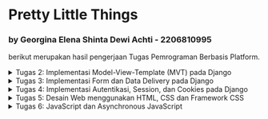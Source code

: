 # Pretty Little Things 
### by Georgina Elena Shinta Dewi Achti - 2206810995
berikut merupakan hasil pengerjaan Tugas Pemrograman Berbasis Platform.

<details>
<summary>Tugas 2: Implementasi Model-View-Template (MVT) pada Django</summary>

# TUGAS 2📕
Projek ini dibuat dengan tujuan memenuhi Tugas 2 Pemrograman Berbasis Platform. Link app dapat di akses [di sini](https://prettylittlethings-co.adaptable.app).

Saya akan menjelaskan beberapa poin-poin berikut:
1. Implementasi dalam proses pembuatan proyek Django: **PrettyLittleThings-Co**
2. Bagan request client ke web aplikasi berbasis Django beserta responnya
3. Alasan penggunaan Virtual Environment
4. Penjelasan terkait MVC, MVT, MVVM serta perbedaan dari ketiganya

## Implementasi dalam proses pembuatan proyek Django: PrettyLittleThings-Co
<details>
<summary>Pembuatan Projek Django</summary> 
Membuat suatu repository baru di GitHub dengan nama "PrettyLittleThings-Co" lalu diclone di local. Kemudian saya membuat file `requirements.txt` pada folder direktori local saya dan menuliskan requirements yang diperlukan dari tutorial, yaitu:

```
django
gunicorn
whitenoise
psycopg2-binary
requests
urllib3
```

Setelah itu, saya lanjut untuk mendownload dengan menjalankan command:
1. `python3 -m venv env ` -> untuk membuat virtual environment
2. `source env/bin/activate` -> mengaktifasi virtual environment
3. `pip3 install -r requirements.txt` -> menginstall module Django di virtual environment.
4. `django-admin startproject inventory_co .` -> membuat proyek Django

Pada poin terakhir, command tersebut nantinya akan berisi file-file pendukung proyek.

Setelah itu saya menguji deploy di localhost dengan melakukan command`./manage.py runserver` lalu klik `http://localhost:8000`. Jika terlihat ada roket dengan tulisan succesful, maka deploy berhasil🤩
</details>
<details>
<summary>Membuat dan Menjalankan Aplikasi</summary> 
Selanjutnya, saya mengubah `ALLOWED_HOSTS` di file `settings.py` dengan menambahkan `"*"` agar proyek ini bisa dijalankan di domain apapun:

```
ALLOWED_HOSTS = ["*"]
```

jalankan command:

```
python3 manage.py startapp main
```

sehingga terbentuk folder `main` di root repository. Tambahkan nama aplikasi di folder `inventory_co` di file `settings.py` pada bagian `INSTALLED_APPS`, seperti berikut:

```
INSTALLED_APPS = [
    ...,
    'main',
    ...
]
```
</details>
<details>
<summary>Membuat Model Aplikasi Main</summary> 
Saya melakukan modifikasi pada file `models.py` di folder `main` dengan menambahkan kode;

```
class Item(models.Model):
    name = models.CharField(max_length=255)
    amount = models.IntegerField()
    description = models.TextField()
```

Kemudian, agar Django dapat menyesuaikan struktur basis data dengan model yang baru dibuat, lakukan migrate dengan menjalankan command:

```
python3 manage.py makemigrations
python3 manage.py migrate
```

Maka, model pada aplikasi dan basis data telah sesuai dengan yang kita inginkan.
</details>
<details>
<summary>Membuat Fungsi main.html dan views.py</summary>
Saya membuat direktori baru bernama `templates` di dalam direktori aplikasi main. Di dalam direktori `templates`, saya membuat berkas baru bernama `main.html` dengan isi:

```
<!DOCTYPE html>
<html lang="en">
<head>
    <meta charset="UTF-8">
    <meta name="viewport" content="width=device-width, initial-scale=1.0">
    <title>Hi! It's Pretty Little Things Here~</title>
</head>
<body>
    <h1>{{judul}}</h1>

    <h5>Seller name: </h5>
    <p>{{ name }}<p>

    <h5>The Items: </h5>
    <p>{{ item }}<p>

    <h5>Price: </h5>
    <p>{{ price }}<p>

    <h5>Address: </h5>
    <p>{{ adress }}<p>

</body>
</html>
```

Kemudian pada file `views.py` pada aplikasi `main` saya menambahkan impor:

```
from django.shortcuts import render
```

serta menambahkan fungsi `show_main` sebagai berikut:

```
def show_main(request):
    context = {
        'judul': 'Hi! It is Pretty Little Things Here~',
        'name': 'Elena',
        'item': 'DIY Bracellet',
        'amount': '10',
        'price': ' Rp10.000,-',
        'adress': 'Jl. Yu'
    }

    return render(request, "main.html", context)
```

</details>
<details>
<summary>Melakukan Routing</summary> 
Proses routing dilakukan melalui file `urls.py` pada folder main dengan mengisi dengan kode berikut:

```
from django.urls import path
from main.views import show_main

app_name = 'main'

urlpatterns = [
    path('', show_main, name='show_main'),
]
```

Function `show_main` bertujuan untuk menampilkan aplikasi dengan mengakses `main.views`. Lalu, lakukan proses routing pada file `urls.py` di direktori `inventory_co` dan isi dengan kode:

```
from django.contrib import admin
from django.urls import path, include

urlpatterns = [
    path('admin/', admin.site.urls),
    path('main/', include('main.urls'))
]
```

</details>
<details>
<summary>Melakukan Deployment</summary>
Cek kembali aplikasi sebelum melakukan deployment dengan menjalankan command:

```
python3 manage.py runserver
```

lalu masuk ke server `http://localhost:8000/main/`

Jika aplikasi dapat berjalan dengan baik, lanjutkan dengan melakukan add, commit, dan push ke dalam repository:

```
git add .
git commit -m "the main app"
git push -u origin master
```

Terakhir, saya melakukan deploy di Adaptable. Dimulai dengan  menggunakan Python App Template dengan menklik `+NEW APP`, lalu connect dengan repositori pilihan, kemudian memilih `Python App Template`, kemudian pilih opsi `PostgreSQL`. Kalian diminta untuk mengecek python version kalian dengan command:

```
python3 --version
```

Setelah itu, isi bagian command dengan:

```
python manage.py migrate && gunicorn PrettyLittleThings-Co.wsgi
```

Tunggu aplikasi hingga proses deploy selesai.
</details>


## Bagan request client ke web aplikasi berbasis Django beserta responnya
![](https://i.imgur.com/ltmg32e.png)
Terdapat komponen `client`, `urls.py`, `views.py`, `models.py`, serta berkas html `main.html` yang menjadi bagian dari berjalannya sistem. Sistem dimulai dengan **request** yang dikirimkan oleh `client` ke `urls.py` untuk mengolah file request yang kemudian dilanjutkan ke `views.py`. Pada `views.py` memproses data, mengambil data dari database, kemudian lanjut ke `models.py` dan merender berkas `main.html`. Setelah template data berhasil dirender, halaman akan dikembalikan sebagai HTTP Response kepada client.


## Alasan penggunaan Virtual Environment
Pada Django, virtual environment memiliki banyak manfaat yang digunakan dalam pengembangan Python bagi para pengguna. Manfaat berupa:

- **Isolasi Dependensi.**
    Dapat memungkinkan kita untuk menciptakan lingkungan pengembangan terisolasi di mana setiap proyek memiliki dependensi Python yang independen sehingga dapat menghindari konflik antara versi paket yang berbeda di berbagai proyek. Dalam virtual environment, kita dapat mengelola data secara terpisah untuk setiap proyek, membuat manajemen dependensi lebih mudah, dan mengurangi risiko masalah kompatibilitas.

- **Reproducible Environment.**
    Dapat membuat environment pengembangan yang dapat direplikasi dengan mudah di mesin lain atau oleh rekan tim. Hal ini dapat memastikan bahwa suatu proyek mampu dijalankan dengan benar di berbagai environment.

- **Keamanan dan Stabilitas.**
    Dapat melindungi sistem operasi dari perubahan tak terduga yang dapat disebabkan oleh proyek Python yang tidak terkendali. Hal ini dapat menjaga stabilitas dari environment proyek yang sedang kita jalankan.

Tanpa virtual environment, kita tetap dapat membuat aplikasi web berbasis Django. Namun, sangat tidak disarankan karena tanpa virtual environment, terdapat beberapa risiko serta potensi masalah yang dapat terjadi, seperti:

- **Konflik Dependensi.**
    Proyek Django yang berbeda mungkin memerlukan versi yang berbeda dari paket Python atau library tertentu sehingga proyek-proyek tersebut dapat saling mempengaruhi dan menimbulkan konflik dependensi.

- **Kesulitan Manajemen Dependensi.**
    Manajemen dependensi proyek akan menjadi lebih sulit karena kita harus memantau dan mengelola semua dependensi global di tingkat sistem.

- **Kurangnya Reproducibility.**
    Sulit memastikan bahwa proyek dapat dijalankan dengan benar di environment pengembangan yang berbeda sehingga menimbulkan kemungkinan masalah ketika kita ingin berbagi proyek atau mengerjakannya di tempat lain.


## Penjelasan terkait MVC, MVT, MVVM serta perbedaan dari ketiganya
MVC, MVT, dan MVVM adalah tiga arsitektur desain yang digunakan dalam pengembangan perangkat lunak, terutama dalam pengembangan aplikasi web. 

### MVC (Model-View-Controller):
1. **Model** -> mengelola data dan berisi logika untuk pemrosesan data.

2. **View** -> tampilan dan presentasi data kepada pengguna untuk menampilkan informasi.

3. **Controller** -> mengontrol alur aplikasi dan mengatur interaksi antara Model dan View.

### MVT (Model-View-Template):

1. **Model** -> mengelola data dan berisi logika untuk pemrosesan data.

2. **View** -> tampilan dan presentasi data kepada pengguna untuk menampilkan informasi.

3. **Template** -> mengontrol tampilan secara langsung dan memungkinkan pengembang untuk memisahkan logika presentasi dari tampilan.

## MVVM (Model-View-ViewModel):

1. **Model** -> mengelola data dan berisi logika untuk pemrosesan data.

2. **View** -> tampilan dan presentasi data kepada pengguna untuk menampilkan informasi.

3. **ViewModel** -> mengubah data Model ke format yang dapat ditampilkan oleh View.

Terdapat beberapa perdebaan dari MVC, MVT, dan MVVM. MVC lebih mengarah ke pemisahan peran antara Model, View, dan Controller, tetapi sering kali tugas Controller menjadi kompleks dalam aplikasi yang besar. MVT menggunakan Template untuk mengelola tampilan, yang memungkinkan pemisahan logika presentasi dari tampilan. Terakhir, MVVM lebih mengarah ke pemisahan data dan tampilan dimana ViewModel bertanggung jawab untuk memformat data dari Model agar sesuai dengan tampilan View, sehingga tampilan tidak perlu memiliki logika pemformatan data. Mereka memiliki konsep yang mirip dalam pemisahan tanggung jawab dalam pengembangan perangkat lunak, tetapi memiliki perbedaan dalam implementasi dan penekanannya pada pemisahan tugas.
</details>

<details>
<summary>Tugas 3: Implementasi Form dan Data Delivery pada Django</summary>

# TUGAS 3📗
Projek ini dibuat dengan tujuan memenuhi Tugas 3 Pemrograman Berbasis Platform.

Saya akan menjelaskan beberapa poin-poin berikut:
1. Perbedaan antara form POST dan form GET dalam Django
2. Perbedaan utama antara XML, JSON, dan HTML dalam konteks pengiriman data?
3. Alasan mengapa JSON sering digunakan dalam pertukaran data antara aplikasi web modern
4. Penjelasan cara saya mengimplementasikan lanjutan proses pembuatan proyek **PrettyLittleThings-Co**

## form `POST` vs form `GET` in Django

`Form` adalah elemen HTML yang digunakan untuk mengumpulkan data dari pengguna, seperti input teks, tombol radio, atau checkbox yang memungkinkan pengguna untuk mengirim data ke _web server_ untuk diproses.

| Perbedaan | Post | Get |
| ------- | ------- | ------- |
| Pengiriman Data | Mengirim data sebagai bagian dari permintaan HTTP dan bersifat tersembunyi  | Mengirim data melalui query string dalam URL |
| Keamanan | Lebih aman karena data tidak terlihat di URL | data ditampilkan secara terbuka dalam URL |
| Penggunaan | Membuat, memperbarui, atau menghapus data sehingga cocok untuk mengirim data sensitif | Melakukan pencarian atau menampilkan data sehingga cocok untuk permintaan yang hanya mengambil data dari server tanpa mengubahnya|
| Kapasitas Data | Dapat mengirim jumlah data yang lebih besar karena data disimpan di tubuh permintaan | Dibatasi oleh panjang URL sehingga kurang cocok untuk data yang besar |

## `XML` vs `JSON` vs `HTML` dalam Pengiriman Data
| Perbedaan | XML | JSON | HTML |
| --------- | --- | ---- | ---- |
| Singkatan | eXtensible Markup Language | JavaScript Object Notation | HyperText Markup Language |
| Tujuan |  dirancang terutama untuk menyimpan, mengirimkan, dan mengatur data | merepresentasikan data dengan format sederhana yang mudah dibaca mesin dan manusia dengan menyajikan pasangan key-value di dalam suatu array | mendefinisikan tata letak, konten, serta visual halaman web yang mencakup elemen seperti judul, paragraf, daftar, tautan, dan komponen multimedia |
| Penggunaan | Digunakan dalam pertukaran data antara sistem yang berbeda dan perlu menggambarkan data yang kompleks dan terstruktur dengan baik | Digunakan dalam pengembangan aplikasi web karena mudah dibaca oleh manusia dan mudah digunakan oleh bahasa pemrograman modern | Digunakan untuk menampilkan konten web sehingga dapat diakses oleh browser web |


## `JSON` sering digunakan dalam Pertukaran Data antara App Web Modern?!
Seperti yang telah dibahas sebelumnnya, `JSON` (JavaScript Object Notation) merupakan format Bahasa-Independen yang berasal dari JavaScript yang dapat dibaca dan ditulis oleh manusia. Terdapat beberapa kegunaan dari `JSON`, yaitu:
- **Transfer data dengan mudah.**
Menyimpan semua data dalam array sehingga transfer data menjadi lebih mudah. Itu sebabnya `JSON` sangat baik untuk berbagi data dengan ukuran berapa pun, termasuk audio, video, dan lain-lain.
- **Ringan dan Mudah dibaca.** 
Sintaksnya sangat kecil, mudah, dan ringan sehingga menjadi alasan mengeksekusi dan merespons dengan cara yang lebih cepat.
- **Dukungan Bahasa Pemrograman.** 
`JSON` didukung oleh hampir semua bahasa pemrograman, sehingga memungkinkan interoperabilitas yang baik antara berbagai teknologi dan aplikasi. `JSON` memiliki jangkauan luas untuk dukungan browser kompatibilitas dengan sistem operasi sehingga tidak memerlukan banyak usaha untuk membuat semuanya kompatibel dengan browser.
- **Dukungan untuk Nested Data.** 
`JSON` mendukung data berjenjang (nested) yang memungkinkan representasi data yang kompleks dan terstruktur dengan mudah. Hal ini berguna dalam situasi di mana data memiliki hubungan hierarkis. 

# Implementasi Data
_notes: terdapat perubahan nama variabel/objek dari Tugas 2, yaitu `Item` menjadi `Product` di Tugas 3._
<details>
<summary>Membuat Input Form</summary>

Kita perlu membuat form untuk mendapatkan data baru yang ingin ditampilkan. Sebelum itu, saya membuat direktori baru pada **root** dengan nama `templates` yang di dalamnya terdapat file `base.html` yang berisi:

```
{% load static %}
<!DOCTYPE html>
<html lang="en">
    <head>
        <meta charset="UTF-8" />
        <meta
            name="viewport"
            content="width=device-width, initial-scale=1.0"
        />
        {% block meta %}
        {% endblock meta %}
    </head>

    <body>
        {% block content %}
        {% endblock content %}
    </body>
</html>
```
Saya melakukan konfigurasi pada `settings.py` di direktori `inventory_co` agar `base.html` terdeteksi sebagai template dengan menambahkan:

```
...
TEMPLATES = [
    {
        'BACKEND': 'django.template.backends.django.DjangoTemplates',
        'DIRS': [BASE_DIR / 'templates'], # kode ini
        'APP_DIRS': True,
        ...
    }
]
...
```

Kemudian, saya mengubah `main.html` pada direktori `main/templates` terlebih dahulu agar dapat menggunakan `base.html` sebagai template dasarnya dengan kode:

```
{% extends 'base.html' %}

{% block content %}
    <h1>{{judul}}</h1>

    <h5>Seller name: </h5>
    <p>{{ name }}<p>

    <h5>The Items: </h5>
    <p>{{ item }}<p>

    <h5>Price: </h5>
    <p>{{ price }}<p>

    <h5>Address: </h5>
    <p>{{ adress }}<p>

{% endblock content %}
```

Selanjutnya, saya sudah dapat fokus untuk membuat input form. Saya membuat berkas `forms.py` pada direktori `main` kemudian mengisi file dengan:

```
from django.forms import ModelForm
from main.models import Product

class ProductForm(ModelForm):
    class Meta:
        model = Product
        fields = ["name", "price", "description"]

```

Selanjutnya, saya mengubah fungsi `show_main` dan menambahkan fungsi `create_product` pada file `views.py` dalam direktori `main` dengan kode berikut:

```
def show_main(request):
    products = Product.objects.all()

    context = {
        'judul': 'Hi! It is Pretty Little Things Here~',
        'name': 'Elena',
        'item': 'DIY Bracellet',
        'amount': '10',
        'price': ' Rp10.000,-',
        'adress': 'Jl. Yu',
        'products': products
    }

    return render(request, "main.html", context)

def create_product(request):
    form = ProductForm(request.POST or None)

    if form.is_valid() and request.method == "POST":
        form.save()
        return HttpResponseRedirect(reverse('main:show_main'))

    context = {'form': form}
    return render(request, "create_product.html", context)

```
Fungsi `create_product` menangani input baru dari form yang akan membuat sebuah objek **ProductForm** berdasarkan data yang diterima dari `request.POST` (data yang dikirimkan melalui form). Lalu, diperiksa kembali apakah form tersebut valid dengan menggunakan `form.is_valid()` dan apabila valid dan metode request adalah POST, data produk baru akan disimpan ke database melalui `form.save()`, kemudian pengguna akan diarahkan kembali ke halaman utama dengan **HttpResponseRedirect**.

Berikutnya, saya membuat file `create_product.html` pada direktori `main` yang berisi:
```
{% extends 'base.html' %} 

{% block content %}
<h1>Add New Product</h1>

<form method="POST">
    {% csrf_token %}
    <table>
        {{ form.as_table }}
        <tr>
            <td></td>
            <td>
                <input type="submit" value="Add Product"/> # tombol
            </td>
        </tr>
    </table>
</form>

{% endblock %}
```
yang akan menampilkan halaman form untuk menambah item baru. File ini mencakup form dengan token CSRF, bidang-bidang form, dan tombol "Add Product" yang mengirimkan data form ke view create_product.

Kemudian pada `main.html` di direktori `main`, saya menambahkan kode:

```
...
<table>
    <tr>
        <th>Name</th>
        <th>Price</th>
        <th>Description</th>
        <th>Date Added</th>
    </tr>

    {% comment %} Berikut cara memperlihatkan data produk di bawah baris ini {% endcomment %}

    {% for product in products %}
        <tr>
            <td>{{product.name}}</td>
            <td>{{product.price}}</td>
            <td>{{product.description}}</td>
            <td>{{product.date_added}}</td>
        </tr>
    {% endfor %}
</table>

<br />

<a href="{% url 'main:create_product' %}"> # tombol
    <button>
        Add New Product
    </button>
</a>

{% endblock content %}
```
untuk menampilkan data produk yang diterima dari view `show_main` dalam bentuk tabel, serta tombol yang akan mengarahkan user pada halaman form penambahan product.


</details>

<details>
<summary>Menambahkan Fungsi pada Views</summary>

Saya menambahkan 5 fungsi views untuk melihat objek yang sudah ditambahkan dalam format `HTML`, `XML`, `JSON`, `XML` by **ID**, dan `JSON` by **ID**. Untuk format `XML` dan `JSON`, saya akan menambahkan import **HttpResponse** dan **serializers** pada `views.py`di folder `main`.

Format `HTML`:
```
def show_main(request):
    products = Product.objects.all()

    context = {
        'judul': 'Hi! It is Pretty Little Things Here~',
        'name': 'Elena',
        'item': 'DIY Bracellet',
        'amount': '10',
        'price': ' Rp10.000,-',
        'adress': 'Jl. Yu',
        'products': products
    }

    return render(request, "main.html", context)
```
`products = Product.objects.all()` mengambil semua objek Product dari database dengan Product.objects.all() dan menyimpannya dalam variabel product. Data item kemudian disertakan dalam konteks dan akan ditampilkan dalam template HTML `main.html`.


Format `XML`:

```
def show_xml(request):
    data = Product.objects.all()
    return HttpResponse(serializers.serialize("xml", data), content_type="application/xml")
```

Format `JSON`:

``` 
def show_json(request):
    data = Product.objects.all()
    return HttpResponse(serializers.serialize("json", data), content_type="application/json")
```


Format `XML` by **ID**:

```
def show_xml_by_id(request, id):
    data = Product.objects.filter(pk=id)
    return HttpResponse(serializers.serialize("xml", data), content_type="application/xml")
```

Format `JSON` by **ID**:
``` 
def show_json_by_id(request, id):
    data = Product.objects.filter(pk=id)
    return HttpResponse(serializers.serialize("json", data), content_type="application/json")
```
</details>
<details>
<summary>Membuat Routing URL</summary>

Tambahkan kelima path **url** fungsi diatas ke dalam **urlpatterns** pada `urls.py` di folder `main`. Tidak lupa untuk meng-import-nya dari `views.py`.

``` 
from django.urls import path
from main.views import show_main, create_product, show_xml, show_json, show_xml_by_id, show_json_by_id 

app_name = 'main'

urlpatterns = [
    path('', show_main, name='show_main'),
    path('create-product', create_product, name='create_product'),
    path('xml/', show_xml, name='show_xml'), 
    path('json/', show_json, name='show_json'), 
    path('xml/<int:id>/', show_xml_by_id, name='show_xml_by_id'),
    path('json/<int:id>/', show_json_by_id, name='show_json_by_id'), 
]
```

Dengan begitu, input form sudah selesai dibuat dan siap digunakan. Jalankan command `python manage.py runserver` dan kunjungi http://localhost:8000.
</details>

<details>
<summary>Postman Screenshot</summary>

1. Screenshot `HTML`
![](https://i.imgur.com/BSpmURi.png)
![](https://i.imgur.com/XN5WnWL.png)

2. Screenshot `XML`
![](https://i.imgur.com/utbizIL.png)

3. Screenshot `XML` by **ID**
![](https://i.imgur.com/6qx8lbV.png)

4. Screenshot `JSON`
![](https://i.imgur.com/9LOAx1D.png)

5. Screenshot `JSON` by **ID**
![](https://i.imgur.com/h7u3xHo.png)

</details>
</details>

<details>
<summary> Tugas 4: Implementasi Autentikasi, Session, dan Cookies pada Django </summary>

# Tugas 4📙
Projek ini dibuat dengan tujuan memenuhi Tugas 4 Pemrograman Berbasis Platform.

Saya akan menjelaskan beberapa poin-poin berikut:

- Apa itu Django UserCreationForm, serta apa kelebihan dan kekurangannya
- Perbedaan antara autentikasi dan otorisasi dalam konteks Django, dan alasan mengapa keduanya penting
- Apa itu cookies dalam konteks aplikasi web, dan bagaimana Django menggunakan cookies untuk mengelola data sesi pengguna
- Apakah penggunaan cookies aman secara default dalam pengembangan web, atau apakah ada risiko potensial yang harus diwaspadai?
- Cara saya mengimplementasikan checklist di atas secara step-by-step.

## Django `UserCreationForm`🧐
 Django `UserCreationForm` adalah sebuah form Django yang digunakan untuk membuat user baru di dalam suatu web app. `UserCreationForm` umumnya memiliki 3 field, yaitu `username`, `password1`, dan `password2`. Field `password2` biasanya digunakan untuk mengonfirmasi password sebelumya.

| Kelebihan | Kekurangan |
| --------- | ---------- |
| mudah digunakan karena merupakan default form dari Django sehingga tidak perlu membuat model form lagi dan data pendaftar dapat langsung disimpan di database. | tidak customizable secara ekstensif karena memiliki tingkat kustomisasi yang terbatas sehingga membutuhkan model form dengan field tambahan atau logika validasi yang lebih kompleks sehingga untuk penambahan field lain dan perubahan tampilan harus dilakukan perubahan sendiri. |
| validasi otomatis yang mana data yang dimasukkan oleh pengguna, yaitu keunikan nama pengguna, kata sandi yang cukup kuat, dll akan melakukan validasi secara otomatis. | |
| secara langsung berintegrasi dengan Django's _authentication system_ yang membuat mudah untuk menambahkan sistem autentikasi ke dalam aplikasi Django. | |

## Autentikasi 🆚 Otorisasi dalam Konteks Django
**PERBEDAAN👐🏻**
- Autentikasi adalah proses verifikasi siapa user yang berusaha menggunakan akses yang melibatkan verifikasi nama pengguna (username) dan kata sandi (password) yang dimasukkan oleh pengguna sesuai dengan yang ada dalam database. 
- Otorisasi adalah proses verifikasi user yang telah diautentikasi apakah dapat mengakses suatu sistem sehingga proses ini memutuskan apa yang diperbolehkan atau tidak diperbolehkan untuk pengguna yang sudah terautentikasi. 

**Mengapa Keduanya Penting?**

Autentikasi penting untuk memastikan bahwa pengguna yang masuk adalah pengguna yang sah, sedangkan otorisasi penting untuk mengontrol hak akses pengguna dalam aplikasi. Dengan kombinasi autentikasi dan otorisasi, kita dapat memastikan bahwa pengguna hanya dapat mengakses bagian dari aplikasi yang sesuai dengan izin mereka untuk menjaga keamanan serta privasi data.

## Cookies dalam Konteks Aplikasi Web Django🍪✨
**Apa itu Cookies🤔💭?**

Cookies adalah penyimpanan data client yang disimpan oleh server web dan dikirim kembali ke server setiap kali permintaan dilakukan. Jadi, penyimpanan bersifat **sementara** karena data hanya tersimpan ketika pengguna sedang melakukan interaksi di dalam aplikasi web. Cookies mengandung informasi tertentu, seperti pengenal sesi atau preferensi pengguna, dan disimpan dalam penyimpanan lokal browser. 

**Cara Django Menggunakan Cookies untuk Mengelola Data Sesi Pengguna**

Cookies dikelola dengan struktur seperti **map** yang terdiri dari **key** dan **value** berupa user dan data yang disimpan. Untuk menjaga keamanan data, pada Django juga terdapat expiration date sehingga ketika pengguna sudah keluar dari aplikasi web, seluruh data pengguna juga akan dinonaktifkan. Umumnya, cookies digunakan untuk menyimpan informasi sementara seperti ID sesi, preferensi pengguna, atau informasi lain yang diperlukan untuk interaksi selama sesi pengguna.

## Keamanan Penggunaan Cookies dalam Pengembangan Web
Cookies disimpan pada browser client sehingga keamanan sebenarnya tergantung pada browser milik client. Selain itu, cookies juga dapat dilihat secara langsung oleh pengguna sehingga data yang disimpan tidak aman jika digunakan untuk menyimpan sesuatu yang sifatnya **private**.

Beberapa resiko potensial yang harus diwaspadai terhadap keamanan cookies adalah adanya Cookie Theft yaitu pencurian cookies karena mendapat akses ilegal ke cookies pengguna. Umumnya menyerang informasi pengguna yang bersifat private seperti ID, validation token, dan lain-lain sehingga sesi pengguna dapat diambil alih.

Beberapa risiko potensial yang terkait dengan penggunaan cookies, berupa:
- **Cross-Site Scripting (XSS)**. Terjadi ketika data yang disimpan dalam cookies tidak dihindari atau disaring dengan benar. Penyerang dapat memasukkan kode skrip berbahaya ke dalam cookies yang akan dieksekusi oleh browser pengguna saat cookies tersebut digunakan.
- **Session Hijacking**. Terjadi ketika cookies digunakan untuk mengelola sesi pengguna dan tidak dienkripsi dengan baik, ada risiko sesi pengguna yang dapat dicuri oleh penyerang dan penyerang masuk ke akun pengguna tanpa izin.
- **Man-in-the-Middle (MitM) Attacks**. Terjadi ketika koneksi antara pengguna dan server tidak aman (contoh, tanpa HTTPS) sehingga cookies dapat disadap oleh penyerang saat transit. 

## Implementasi Data💻
<details>
<summary>Implementasi fungsi Registrasi, Log in, dan Log out</summary>

Untuk mengimplementasikan fungsi registrasi, login, dan logout, pada subdirektori `main` di `views.py` saya menambahkan:
```
from django.shortcuts import redirect
from django.contrib.auth.forms import UserCreationForm
from django.contrib import messages  
from django.contrib.auth import authenticate, login
from django.contrib.auth import logout
from django.contrib.auth.decorators import login_required
```

Setelah mengimpor, saya juga mendefinisikan masing-masing functionnya, seperti:
- `register(request)` -> menghasilkan formulir registrasi secara otomatis dan menghasilkan akun pengguna ketika data di-submit dari form
```
def register(request):
    form = UserCreationForm()

    if request.method == "POST":
        form = UserCreationForm(request.POST)
        if form.is_valid():
            form.save()
            messages.success(request, 'Your account has been successfully created!')
            return redirect('main:login')
    context = {'form':form}
    return render(request, 'register.html', context)
```
- `login_user(request)` -> mengautentikasi pengguna yang ingin login.
```
def login_user(request):
    if request.method == 'POST':
        username = request.POST.get('username')
        password = request.POST.get('password')
        user = authenticate(request, username=username, password=password)
        if user is not None:
            login(request, user)
            response = HttpResponseRedirect(reverse("main:show_main")) 
            response.set_cookie('last_login', str(datetime.datetime.now())) #cookie
            return response
        else:
            messages.info(request, 'Sorry, incorrect username or password. Please try again.')
    context = {}
    return render(request, 'login.html', context)
```

- `logout_user(request)` -> melakukan mekanisme logout.
```
def logout_user(request):
    logout(request)
    response = HttpResponseRedirect(reverse('main:login'))
    response.delete_cookie('last_login') #cookie
    return response
```

Kemudian, pada subdirektori `main/templates` saya membuat file:
- `register.html` dengan kode:
```
{% extends 'base.html' %}

{% block meta %}
    <title>Register</title>
{% endblock meta %}

{% block content %}  

<div class = "login">
    
    <h1>Register</h1>  

        <form method="POST" >  
            {% csrf_token %}  
            <table>  
                {{ form.as_table }}  
                <tr>  
                    <td></td>
                    <td><input type="submit" name="submit" value="Daftar"/></td>  
                </tr>  
            </table>  
        </form>

    {% if messages %}  
        <ul>   
            {% for message in messages %}  
                <li>{{ message }}</li>  
                {% endfor %}  
        </ul>   
    {% endif %}

</div>  

{% endblock content %}
```
- `login.html` dengan kode:
```
{% extends 'base.html' %}

{% block meta %}
    <title>Login</title>
{% endblock meta %}

{% block content %}

<div class = "login">

    <h1>Login</h1>

    <form method="POST" action="">
        {% csrf_token %}
        <table>
            <tr>
                <td>Username: </td>
                <td><input type="text" name="username" placeholder="Username" class="form-control"></td>
            </tr>
                    
            <tr>
                <td>Password: </td>
                <td><input type="password" name="password" placeholder="Password" class="form-control"></td>
            </tr>

            <tr>
                <td></td>
                <td><input class="btn login_btn" type="submit" value="Login"></td>
            </tr>
        </table>
    </form>

    {% if messages %}
        <ul>
            {% for message in messages %}
                <li>{{ message }}</li>
            {% endfor %}
        </ul>
    {% endif %}     
        
    Don't have an account yet? <a href="{% url 'main:register' %}">Register Now</a>

</div>

{% endblock content %}
```

Kemudian, pada subdirektori `main` di `views.py` saya mengimport `from django.contrib.auth.decorators import login_required` dan  mengatur bagian `login_required` pada bagian atas `show_main`:
```
@login_required(login_url='/login')
def show_main(request):
...
```

Lalu, saya menyambungkannya ke file urls.py untuk setiap path register, login, dan logout, seperti berikut:
- import:
```
from main.views import register 
from main.views import login_user
from main.views import logout_user
```
- di dalam `urlpatterns`
```
    ...
    path('register/', register, name='register'),
    path('login/', login_user, name='login'),
    path('logout/', logout_user, name='logout'),
    ...
```

</details>
<details>
<summary>Membuat dua akun pengguna dengan masing-masing tiga dummy data </summary>

Saya melakukan uji coba dengan menjalankan program pada http://localhost:8000/ dan memanfaatkan fungsi register untuk mendaftarkan 2 akun baru, yaitu `georginaelena` dan `georginaelena_2`. Kemudian, untuk masing-masing akun yang telah dibuat, saya menerapkan fungsi login, menambahkan masing-masing 3 dummy data, dan menerapkan fungsi logout. Berikut tampilan website pada kedua akun:
- user: `georginaelena`
![](https://i.imgur.com/jasrAtb.png)

- user: `georginaelena_2`
![](https://i.imgur.com/z77W0VM.png)

</details>
<details>
<summary>Menghubungkan model Product dengan User</summary>

Dalam menghubungkan model Product dengan User, pertama-tama  pada `models.py` dalam subdirektori `main`, saya mengimpor:
```
...
from django.contrib.auth.models
...
```
untuk mengimport User ke dalam `models.py`. Setelah itu, pada Product saya tambahkan:
```
class Product(models.Model):
    user = models.ForeignKey(User, on_delete=models.CASCADE)
    ...
```
Simpan semua perubahan, dan lakukan migrasi model dengan `python manage.py makemigrations` dan ` python manage.py migrate`.
Lalu, mengubah kode di views.py untuk create_item dan show_main sebagai berikut:
```
@login_required(login_url='/login')
def show_main(request):
    products = Product.objects.filter(user=request.user) #menambahkan ini

    context = {
        'judul': 'Hi! It is Pretty Little Things Here~',
        'name': request.user.username, #menambahkan ini
        'item': 'DIY Bracellet',
        'amount': '10',
        'price': ' Rp10.000,-',
        'adress': 'Jl. Yu',
        'products': products,
        'last_login': request.COOKIES['last_login'], #cookie
    }

    return render(request, "main.html", context)

def create_product(request):
    form = ProductForm(request.POST or None)

    if form.is_valid() and request.method == "POST": #mengubah ini
        product = form.save(commit=False)
        product.user = request.user
        product.save()
        return HttpResponseRedirect(reverse('main:show_main'))

    context = {'form': form}
    return render(request, "create_product.html", context)
```
Dengan ini, sudah terhubunglah model Product dengan User serta cookie dan context akan disesuaikan ke dalam HTML file. 

</details>
<details>
<summary>Menampilkan detail informasi pengguna yang sedang Logged in seperti Username dan menerapkan Cookies seperti Last Login di halaman utama aplikasi</summary>

Sebelumnya, saya telah mengatur cookie sehingga informasi pengguna yang sedang logged in dan last login hanya perlu diatur pada file HTML dengan menambahkan:
```
...
<h5>Sesi terakhir login: {{ last_login }}</h5>
...
```
pada `main.html` untuk menampilkannya.

</details>


</details>

<details>
<summary>Tugas 5: Desain Web menggunakan HTML, CSS dan Framework CSS</summary>

# Tugas 5✋🏻
Projek ini dibuat dengan tujuan memenuhi Tugas 5 Pemrograman Berbasis Platform.

Saya akan menjelaskan beberapa poin-poin berikut:
- Manfaat dari setiap element selector dan kapan waktu yang tepat untuk menggunakannya.
- HTML5 Tag yang saya ketahui.
- Perbedaan antara margin dan padding.
- Perbedaan antara framework CSS Tailwind dan Bootstrap. Kapan sebaiknya kita menggunakan Bootstrap daripada Tailwind, dan sebaliknya.
- Cara saya mengimplementasikan checklist secara step-by-step 

## Element Selector🤖
Element selector adalah cara untuk memilih atau menemukan elemen HTML yang ingin kita *style* berdasarkan tipe elemennya. Manfaat dalam hal:

- **Kesederhanaan**. Anda dapat mengatur *style default* untuk semua elemen dengan tipe yang sama. Element selector memungkinkan Anda untuk mengatur gaya untuk semua elemen HTML dengan tipe yang sama, seperti `<p>`, `<h1>`, atau `<div>`. Ini dapat membuat kode CSS Anda lebih sederhana dan mudah dipahami.
- **Kemudahan membaca**. Kode CSS lebih mudah dibaca karena mengikuti struktur HTML yang sudah ada, terutama bagi pengembang yang baru mengenal CSS.
- **Efisiensi**. Anda dapat mengurangi jumlah kode CSS yang perlu ditulis karena satu aturan CSS dapat berlaku untuk banyak elemen yang sama..

Waktu yang tepat untuk menggunakan element selector adalah saat pembuat ingin mengatur *style default* untuk tipe elemen HTML tertentu di seluruh situs web yang dimiliki serta ingin menghindari penggunaan kelas atau ID tambahan. Contohnya, jika Anda ingin mengubah warna teks untuk semua elemen `<p>`, Anda dapat menggunakan element selector `<p>`. Namun, perlu diingat bahwa penggunaan element selector dengan sangat luas dapat membuatnya sulit untuk menyesuaikan elemen individu jika Anda ingin mengubahnya secara berbeda. Oleh karena itu, lebih baik menggunakan kelas atau ID untuk membatasi cakupan gaya Anda dan memberikan lebih banyak fleksibilitas dalam desain.

## HTML5 Tag
HTML5 (Hypertext Markup Language versi 5) adalah bahasa markup versi terbaru yang digunakan untuk membuat dan merancang halaman web dimana memperkenalkan sejumlah elemen baru yang memberikan lebih banyak struktur dan semantik ke dalam dokumen web. Elemen-elemen ini membantu mengidentifikasi dan mengelompokkan konten dengan lebih baik. Berikut merupakan beberapa contoh HTML5 Tag yang saya gunakan pada tugas saya:

- **`<div>`**:
   - Fungsi: Digunakan untuk mengelompokkan dan memisahkan konten, sering digunakan untuk membuat wadah atau container.
   - Contoh:
     ```html
     <div id="container">
         <p>Ini adalah teks dalam div.</p>
     </div>
     ```

- **`<a>`**:
   - Fungsi: Digunakan untuk membuat tautan ke halaman web lain atau sumber daya online.
   - Contoh:
     ```html
     <a href="https://www.example.com">Kunjungi situs web kami</a>
     ```

- **`<p>`**:
   - Fungsi: Digunakan untuk menampilkan teks paragraf.
   - Contoh:
     ```html
     <p>Ini adalah contoh paragraf.</p>
     ```

- **`<img>`**:
   - Fungsi: Digunakan untuk menampilkan gambar pada halaman web.
   - Contoh:
     ```html
     <img src="gambar.jpg" alt="Deskripsi Gambar">
     ```


- **`<input>`**:
   - Fungsi: Digunakan untuk membuat elemen input dalam formulir.
   - Contoh:
     ```html
     <input type="text" name="nama" placeholder="Masukkan nama Anda">
     ```

- **`<button>`**:
   - Fungsi: Digunakan untuk membuat tombol pada halaman web.
   - Contoh:
     ```html
     <button type="button">Klik Saya</button>
     ```

- **`<form>`**, **`<input>`**, dan **`<button>`** (untuk membuat formulir):
   - Fungsi: Digunakan untuk membuat formulir interaktif yang memungkinkan pengguna mengirimkan data.
   - Contoh:
     ```html
     <form action="proses.php" method="post">
         <label for="nama">Nama:</label>
         <input type="text" id="nama" name="nama">
         <button type="submit">Kirim</button>
     </form>
     ```

- **`<h1>`, `<h2>`, `<h3>`, ..., `<h6>`** (untuk heading):
    - Fungsi: Digunakan untuk judul atau heading dengan tingkat kepentingan yang berbeda.
    - Contoh:
      ```html
      <h1>Judul Utama</h1>
      <h2>Subjudul</h2>
      <p>Isi teks...</p>
      ```

Penting untuk diingat bahwa meskipun HTML5 menawarkan banyak tag baru, penggunaan yang tepat dari tag bergantung pada konten dan struktur halaman web Anda. Anda harus memilih tag yang sesuai dengan semantik kontennya untuk meningkatkan aksesibilitas dan SEO.

## Margin vs Padding🔥
Perbedaan antara margin dan padding adalah bagaimana keduanya memengaruhi tata letak dan tampilan elemen HTML di halaman web. Ini adalah konsep penting dalam desain web dan CSS:

- **Margin:**
   - **Margin** adalah ruang di sekitar elemen HTML, yang merupakan jarak antara elemen tersebut dengan elemen lain di sekitarnya dengan kegunaan untuk mengatur jarak antara elemen dengan elemen-elemen lain di sekitarnya atau dengan tepi halaman.
   - **Margin** tidak memiliki latar belakang atau border, dan elemen-elemen dengan margin yang berdekatan akan memiliki jarak antara satu sama lain sesuai dengan margin masing-masing.

   Contoh penggunaan margin:
   ```css
   .elemen {
       margin: 10px; /* Margin sekitar elemen 10 piksel */
   }
   ```

- **Padding:**
   - **Padding** adalah ruang di sekitar isi dari elemen HTML, yang merupakan jarak antara konten elemen dan bordernya dengan kegunaan untuk mengatur jarak antara konten elemen dan batas atau bordernya.
   - **Padding** memengaruhi tampilan elemen dengan memberikan ruang di sekitar kontennya.

   Contoh penggunaan padding:
   ```css
   .elemen {
       padding: 10px; /* Padding untuk konten elemen 10 piksel */
   }
   ```

**Perbedaan Utama**

| Margin | Padding |
| ------ | ------- |
|  mempengaruhi jarak antara elemen dengan elemen-elemen di sekitarnya atau dengan tepi halaman. | mempengaruhi jarak antara konten elemen dengan bordernya. |
| tidak memiliki latar belakang atau border. | mempengaruhi bagian dalam elemen yang memiliki latar belakang atau border. |
|mempengaruhi tata letak elemen secara global. | mempengaruhi tampilan konten elemen secara lokal di dalamnya

Dalam desain web, pemahaman yang baik tentang perbedaan antara margin dan padding penting untuk mengontrol ruang dan tampilan elemen dengan tepat. Ini memungkinkan Anda untuk mengatur elemen-elemen di halaman web Anda sesuai dengan desain yang diinginkan.

##  CSS Tailwind vs Bootstrap
   Perbedaan antara Tailwind CSS dan Bootstrap
   - **BOOTSTRAP**
        - adalah kerangka kerja CSS yang lebih terstruktur dan datang dengan komponen UI yang siap pakai dengan desain bawaan yang kaya dengan komponen. Bootstrap memiliki gaya default yang mudah dikenali dimana tampilan khas "Bootstrap" yang dapat diubah dengan kustomisasi. Bootstrap memiliki ukuran yang lebih besar daripada Tailwind CSS karena komponen dan gaya default yang lebih banyak. 
        - Jadi, gunakanlah Bootstrap ketika pengembang memerlukan desain yang siap pakai dengan komponen UI yang lebih banyak, ingin menghemat waktu dalam pengembangan, serta pengembang masih termasuk kedalam kategori pemula dalam penggunaan CSS.
   - **TAILWIND CSS**
        -  adalah kerangka kerja CSS yang memberikan kontrol yang lebih besar kepada pengembang sehingga tidak memiliki banyak desain bawaan dan mengharuskan pengembang untuk membangun desain mereka dengan cara yang lebih granular menggunakan kelas CSS. Tailwind tidak memiliki gaya default yang kuat dimana seluruh elemen dimulai dengan tampilan yang sangat sederhana, dan pengembang harus menentukan semua gaya secara eksplisit. Namun, Tailwind memiliki ukuran yang lebih ringan karena hanya menyertakan kelas yang dibutuhkan dalam kode yang dihasilkan.
        - Jadi, gunakanlah Tailwind CSS ketika pengembang ingin total kontrol atas desain dan ingin menghindari gaya default yang berlebihan, telah memiliki pengalaman dalam menulis CSS dan ingin desain yang lebih kustom, serta ingin membangun tampilan yang ringan saja agar dapat memaksimalkan kinerja.

## Implementasi Data💻

Berikut merupakan implementasi pengerjaan Tugas 5:

<details>
<summary>Menambahkan Bootstrap ke Aplikasi</summary>

pada subdirektori `templates/base.html`, saya menambahkan tag `<meta name="viewport">`. Kemudian saya menambahkan:

```
<link href="https://cdn.jsdelivr.net/npm/bootstrap@5.3.2/dist/css/bootstrap.min.css" rel="stylesheet" integrity="sha384-T3c6CoIi6uLrA9TneNEoa7RxnatzjcDSCmG1MXxSR1GAsXEV/Dwwykc2MPK8M2HN" crossorigin="anonymous">

<script src="https://code.jquery.com/jquery-3.6.0.min.js" integrity="sha384-KyZXEAg3QhqLMpG8r+J4jsl5c9zdLKaUk5Ae5f5b1bw6AUn5f5v8FZJoMxm6f5cH1" crossorigin="anonymous"></script>

<script src="https://cdn.jsdelivr.net/npm/@popperjs/core@2.11.8/dist/umd/popper.min.js" integrity="sha384-I7E8VVD/ismYTF4hNIPjVp/Zjvgyol6VFvRkX/vR+Vc4jQkC+hVqc2pM8ODewa9r" crossorigin="anonymous"></script>

<script src="https://cdn.jsdelivr.net/npm/bootstrap@5.3.2/dist/js/bootstrap.min.js" integrity="sha384-BBtl+eGJRgqQAUMxJ7pMwbEyER4l1g+O15P+16Ep7Q9Q+zqX6gSbd85u4mG4QzX+" crossorigin="anonymous"></script>
```
</details>

<details>
<summary>Membuat Kostumisasi pada Aplikasi</summary>

pertama saya, membuat style pada subdirektori `templates/base.html` dengan kode:
```
...
<style>
            /* CSS untuk mengatur format tengah */
            body {
                background-color: #ffe1f4;
            }

            #login {
            display: flex;
            justify-content: center; /* Memposisikan elemen secara horizontal di tengah layar */
            align-items: center; /* Memposisikan elemen secara vertikal di tengah layar */
            padding-top: 50px;
            padding-bottom: 50px;
            background-color: #ffe1f4; /* Warna latar belakang */
            }
        
        
            .login {
                padding: 80px;
                max-width: 500px;
                background-color: #ffffff; /* Warna latar belakang elemen .login */
                border-radius: 10px; /* Border radius untuk sudut elemen */
                box-shadow: 0px 0px 10px rgba(255, 223, 248, 0.1); /* Efek bayangan */
            }

            .login form {
                margin-top: 10px;
            }
        
            .login table {
                margin-top: 10px; 
            }
        
            .login ul {
                margin-top: 20px;
            }

        </style>
...
```

style di atas merupakan format style untuk halaman `login`, `register`, dan `add_prodct`. Kemudian, pada masing-masing file yang ada di subdirektori `main/templates` saya berikan navbar dengan contoh implementasi berikut:
```
...
<!-- navbar untuk Login-->
<nav class="navbar bg-body-tertiary">
            <div class="container-fluid">
                <a class="navbar-brand" href="#" style="display: flex; align-items: center;">  <!-- agar posisi logo dan judul sejajar--> 
                    <img src="https://i.imgur.com/Oyp81gz.png" alt="Logo" class="d-inline-block align-text-top logo-img" style="width: 10%;"> <!-- agar ukuran logo menyesuaikan dengan judul-->
                    <span class="fw-bold fs-1">Login</span> <!-- ukuran judul -->
                </a>
            </div>
        </nav>
...
```

Lalu, saya membuat kostumisasi tabel produk dengan kode:

```
...
<div class="container">
        <table class="table"> <!-- Tambahkan style margin: 0 auto; untuk membuat tabel berada di tengah -->
            <thead>
                <tr>
                    <th scope="col">Name</th>
                    <th scope="col">Price</th>
                    <th scope="col">Description</th>
                    <th scope="col">Date Added</th>
                    <th scope="col">Actions</th> <!-- Kolom untuk tombol Edit dan Delete -->
                </tr>
            </thead>
            <tbody>
                {% comment %} Berikut cara memperlihatkan data produk di bawah baris ini {% endcomment %}

                {% for product in products %}
                <tr>
                    <td>{{product.name}}</td>
                    <td>{{product.price}}</td>
                    <td>{{product.description}}</td>
                    <td>{{product.date_added}}</td>
                    <td> 
                        <div class="d-flex justify-content-between">
...
```

Setelah itu, pada setiap button yang ada saya buat kostumisasi sebagai berikut:
```
<form>
    <!-- Kustomisasi button Edit-->
    <a href="{% url 'main:edit_product' product.pk %}">
        <button type="button" class="btn btn-primary btn-sm">Edit</button>
    </a>
</form>
```

Terakhir untuk kostumisasi background, saya menggunakan warna pink `#ffe1f4`.

</details>
</details>

<details>
<summary>Tugas 6: JavaScript dan Asynchronous JavaScript</summary>

# Tugas 6🔥
Projek ini dibuat dengan tujuan memenuhi Tugas 6 Pemrograman Berbasis Platform. Berikut merupakan link hasil deployment, [georgina-elena-tugas](http://georgina-elena-tugas.pbp.cs.ui.ac.id.)

Saya akan menjelaskan beberapa poin-poin berikut:
- Perbedaan antara asynchronous programming dengan synchronous programming
- Penjelasan paradigma event-driven programming dalam penerapan JavaScript dan AJAX
- Penerapan asynchronous programming pada AJAX
- Membandingkan penerapan AJAX antara Fetch API dengan Library JQuery 
- Implementasi Data

## Asynchronous Programming vs Synchronous Programming👩🏻‍💻

| Asynchronous programming | Synchronous Programming |
| ------------------------ | ----------------------- |
| eksekusi program tanpa ketergantungan pada proses lain (operasi independen) | program dieksekusi secara berurutan sesuai dengan urutan dan prioritasnya |
| program dieksekusi secara bersamaan tanpa harus menunggu tugas sebelumnya selesai | program dieksekusi satu per satu, dan eksekusi program berikutnya hanya dimulai setelah program sebelumnya selesai |
| lebih responsif dan efisien karena dapat melanjutkan eksekusi ketika tugas I/O sedang berlangsung | menghambat kinerja aplikasi dan menyebabkan aplikasi terasa "tertunda" saat menunggu tugas I/O |


## Event-Driven Programming🚙

Event-Driven Programming mengacu pada pendekatan di mana pemrograman fokus merespons peristiwa atau kejadian tertentu yang berasal dari sumber eksternal seperti masukan pengguna atau perubahan sistem. Dalam konteks JavaScript dan AJAX berarti tugas-tugas dijalankan sebagai respons terhadap peristiwa seperti klik tombol, permintaan jaringan selesai, atau interaksi pengguna lainnya. Contoh penerapannya pada aplikasi ini adalah button delete, ketika button ini ditekan (event) maka akan dijalankan fungsi deleteProduct.

## Asynchronous Programming pada AJAX

Pada AJAX, asynchronous programming sangat penting karena permintaan jaringan seringkali memerlukan waktu untuk menyelesaikan operasi. AJAX dengan JavaScript menggunakan metode seperti fetch atau XMLHttpRequest untuk mengirim permintaan jaringan. Kode JavaScript tidak  "menghentikan" eksekusi saat permintaan jaringan sedang berlangsung. Jadi, setelah pemuatan halaman HTML awal, data dapat diperbarui secara dinamis tanpa harus me-reload seluruh halaman web. Ini membuat interaksi lebih responsif, karena data dapat diperbarui di latar belakang tanpa mengganggu pengguna. Dengan eksekusi secara asynchronous, AJAX menjaga kecepatan dan fleksibilitas dalam menanggapi pengguna serta mempertahankan lingkungan yang didorong oleh data.

## Fetch API vs Library JQuery

| Fecth API | Library JQuery |
| --------- | -------------- |
| terdapat dalam standar JavaScript modern, tidak memerlukan pustaka tambahan | abstraksi tinggi dan mudah digunakan, mengurangi kerumitan kode | Memerlukan unduhan dan penggunaan pustaka eksternal, yang dapat memperlambat waktu muat aplikasi |
| lebih ringan dalam hal ukuran, meningkatkan kinerja dan kecepatan aplikasi | tidak seefisien Fetch API dalam hal kinerja |
| menyediakan fleksibilitas yang besar dalam mengelola permintaan dan respons | menyediakan berbagai fitur tambahan, seperti animasi dan manipulasi DOM | 
| lebih rendah level abstraksi dibandingkan dengan jQuery, sehingga memerlukan penulisan kode yang lebih banyak | abstraksi tinggi dan mudah digunakan, mengurangi kerumitan kode |

Dari kelebihan serta kekurangan yang ada, menurut saya teknologi yang lebih baik untuk digunakan adalah Fetch API. Hal ini saya simpulkan dengan melihat kelebihan Fetch API dalam penggunaan di banyak proyek modern dimana lebih ringan, lebih kuat, dan sesuai dengan tren saat ini.

## Implementasi Data

<details>
<summary>AJAX GET</summary>

Membuat fungsi untuk menampilkan data produk yang difilter untuk user yang telah login dan menambahkan path url ke urls.py.

```
def get_product_json(request):
    product_item = Product.objects.all()
    return HttpResponse(serializers.serialize('json', product_item))
```

Pada tugas sebelumnya saya memakai tabel bukan cards, maka dari itu saya memodifikasi tabel saya menjadi card dengan kode berikut:

```
<div class="row row-cols-1 row-cols-md-3 g-4" id="item_card"> 
        <div class="row"> <!-- Gunakan id untuk menempatkan tabel di sini -->
            {% for product in products %}
                <div class="col-md-4 mb-4">
                    <div class="card">
                        <div class="card-body">
                            <h5 class="card-title" style="font-weight: bold;">{{ product.name }}</h5>
                            <p class="card-text">Price      : {{ product.price }}</p>
                            <p class="card-text">Description: {{ product.description }}</p>
                            <p class="card-text">Date Added : {{ product.date_added }}</p>
                            <div class="d-flex justify-content-between">
                                <a href="{% url 'main:edit_product' product.pk %}" class="btn btn-primary btn-sm">Edit</a>
                                <a href="{% url 'main:delete_product' product.pk %}" class="btn btn-danger btn-sm">Delete</a>
                            </div>
                        </div>
                    </div>
                </div>
            {% endfor %}
        </div>
    </div>
```

Kemudian, membuat fungsi untuk melakukan fetch data JSON di dalam tag `<script>` pada` main.html`. Data difetch secara _asynchronous_ :
```
async function getProducts() {
        return fetch("{% url 'main:get_product_json' %}").then((res) => res.json())
    }
```

Membuat fungsi pada `<script>` yang akan memperbarui data-data secara asynchronous ketika terjadi suatu event tanpa me-reload halaman. Pada fungsi ini ada loop yang mengiterasi semua item milik user dan menampilkan atributnya dalam bentuk cards. Saya mengimplementasikan kode sebagai berikut:

```
async function refreshProducts() {
        document.getElementById("item_card").innerHTML = "";
        const products = await getProducts();

        products.forEach((product) => {
            const card = document.createElement("div");
            card.className = "col-md-4 mb-4";
            card.innerHTML = `
                <div class="card">
                    <div class="card-body">
                        <h5 class="card-title">${product.fields.name}</h5>
                        <p class="card-text">Price: ${product.fields.price}</p>
                        <p class="card-text">Description: ${product.fields.description}</p>
                        <p class="card-text">Date Added: ${product.fields.date_added}</p>
                        <div class="d-flex justify-content-between">
                            <a href="#" class="btn btn-primary btn-sm edit-button">Edit</a>
                            <a href="#" class="btn btn-danger btn-sm delete-button">Delete</a>
                        </div>
                    </div>
                </div>`;

            // Sisipkan kartu ke dalam elemen dengan ID "item_card"
            document.getElementById("item_card").appendChild(card);
        });

        // event listener untuk "Edit" button
        document.querySelectorAll(".edit-button").forEach((editButton, index) => {
            editButton.addEventListener("click", async () => {
                const productId = products[index].pk;  // Gantilah ini dengan cara Anda mendapatkan ID produk
                const editUrl = "{% url 'main:edit_product' 0 %}".replace(0, productId); // Ganti 'main:edit_product' dengan nama URL yang sesuai
                window.location.href = editUrl;
            });
        });

        // event listener untuk "Delete" button
        document.querySelectorAll(".delete-button").forEach((deleteButton, index) => {
            deleteButton.addEventListener("click", async () => {
                const productId = products[index].pk;  // Gantilah ini dengan cara Anda mendapatkan ID produk
                const deleteUrl = "{% url 'main:delete_product' 0 %}".replace(0, productId); // Ganti 'main:delete_product' dengan nama URL yang sesuai
                window.location.href = deleteUrl;
            });
        });

    }


```



</details>
<details>
<summary>AJAX POST</summary>

Dalam implementasi AJAX POST, saya membuat sebuah tombol yang akan membuka sebuah modal dengan form untuk menambahkan item.

**Button**
```
<button type="button" class="btn btn-light" data-bs-toggle="modal" data-bs-target="#addItemModal">Add Item by AJAX</button>
```

**Modal**
```
<div class="modal fade" id="addItemModal" tabindex="-1" aria-labelledby="addItemModalLabel" aria-hidden="true">
    <div class="modal-dialog">
        <div class="modal-content">
            <div class="modal-header" style="background-color: #D4D4E7;">
                <h1 class="modal-title fs-5" id="addItemModalLabel">Add New Item</h1>
                <button type="button" class="btn-close" data-bs-dismiss="modal" aria-label="Close"></button>
            </div>
            <div class="modal-body" style="background-color: #E4E4F0;">
                <form id="form" onsubmit="return false;">
                    {% csrf_token %}
                    <div class="mb-3">
                        <label for="name" class="col-form-label">Name:</label>
                        <input type="text" class="form-control" id="name" name="name"></input>
                    </div>
                    <div class="mb-3">
                        <label for="amount" class="col-form-label">Amount:</label>
                        <input type="number" class="form-control" id="amount" name="amount"></input>
                    </div>
                    <div class="mb-3">
                        <label for="description" class="col-form-label">Description:</label>
                        <textarea class="form-control" id="description" name="description"></textarea>
                    </div>
                </form>
            </div>
            <div class="modal-footer" style="background-color: #D4D4E7;">
                <button type="button" class="btn btn-outline-secondary" data-bs-dismiss="modal">Close</button>
                <button type="button" class="btn btn-light" id="button_add" data-bs-dismiss="modal">Add Item</button>
            </div>
        </div>
    </div>
</div>
```

Lalu, pada file `views.py` di direktori `main` saya membuat fungsi view baru untuk menambahkan item baru ke dalam database dengan kode berikut:
```
@csrf_exempt
def create_ajax(request):
    if request.method == 'POST':
        name = request.POST.get("name")
        amount = request.POST.get("amount")
        description = request.POST.get("description")
        user = request.user

        new_item = Item(name=name, amount=amount, description=description, user=user)
        new_item.save()

        return HttpResponse(b"CREATED", status=201)

    return HttpResponseNotFound()
```

Kemudian, pada file `urls.py` di direktori `main`, saya menambahkan path:
```
...
path('create-ajax/', create_ajax, name='create_ajax'),
```

Selanjutnya form dalam modal yang sudah dibuat, saya disambungkan ke path `/create-ajax/` dengan membuat fungsi pada blok `<script>`, kode sebagai berikut:
```
function addProduct() {
    fetch("{% url 'main:create_ajax' %}", {
        method: "POST",
        body: new FormData(document.querySelector('#form'))
    }).then(refreshProducts)

    document.getElementById("form").reset()
    return false
}
```

Fungsi kode di atas adalah setelah item baru dibuat, halaman akan diperbaharui secara asynchronous dengan dipanggilnya fungsi refreshProduct.


</details>
<details>
<summary>Collectstatic</summary>

Setelag segala implementasi telah selesai, saya menjalankan perintah `python manage.py collectstatic` pada terminal dengan menggunakan environtment (env) untuk mengumpulkan file static pada aplikasi.

</details>


</details>
